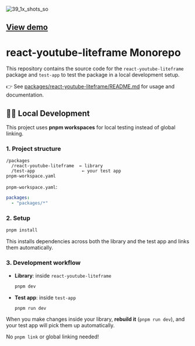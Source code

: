 ![39_1x_shots_so](https://github.com/user-attachments/assets/757dbd83-79f9-4896-979e-26af8c4af7cf)

## [View demo](https://react-youtube-liteframe.vercel.app)

# react-youtube-liteframe Monorepo

This repository contains the source code for the `react-youtube-liteframe` package and `test-app` to test the package in a local development setup.

👉 See [packages/react-youtube-liteframe/README.md](packages/react-youtube-liteframe/README.md) for usage and documentation.

## 👨‍💻 Local Development

This project uses **pnpm workspaces** for local testing instead of global linking.

### 1. Project structure

```plaintext
/packages
  /react-youtube-liteframe  ← library
  /test-app                  ← your test app
pnpm-workspace.yaml
```

`pnpm-workspace.yaml`:

```yaml
packages:
  - "packages/*"
```

### 2. Setup

```bash
pnpm install
```

This installs dependencies across both the library and the test app and links them automatically.

### 3. Development workflow

- **Library**: inside `react-youtube-liteframe`
  ```bash
  pnpm dev
  ```
- **Test app**: inside `test-app`
  ```bash
  pnpm run dev
  ```

When you make changes inside your library, **rebuild it** (`pnpm run dev`), and your test app will pick them up automatically.

No `pnpm link` or global linking needed!
